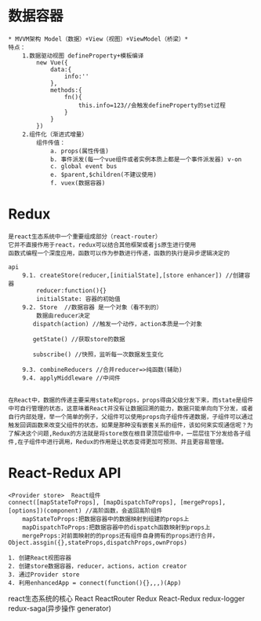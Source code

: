 # 数据容器 
    * MVVM架构 Model（数据）+View（视图）+ViewModel（桥梁）*
    特点：
        1.数据驱动视图 defineProperty+模板编译
            new Vue({
                data:{
                    info:''
                },
                methods:{
                    fn(){
                        this.info=123//会触发defineProperty的set过程
                    }
                }
            })
        2.组件化（渐进式增量）
            组件传值：
                a. props(属性传值)
                b. 事件派发(每一个vue组件或者实例本质上都是一个事件派发器) v-on
                c. global event bus
                e. $parent,$children(不建议使用)
                f. vuex(数据容器)


# Redux

    是react生态系统中一个重要组成部分（react-router）
    它并不直接作用于react，redux可以结合其他框架或者js原生进行使用
    函数式编程一个深度应用，函数可以作为参数进行传递，函数的执行是异步逻辑决定的

    api
        9.1. createStore(reducer,[initialState],[store enhancer]) //创建容器
            reducer:function(){} 
            initialState: 容器的初始值
        9.2. Store  //数据容器 是一个对象（看不到的）
            数据由reducer决定
           dispatch(action) //触发一个动作，action本质是一个对象

           getState() //获取store的数据

           subscribe() //快照，监听每一次数据发生变化   

        9.3. combineReducers //合并reducer=>纯函数(辅助)
        9.4. applyMiddleware //中间件


    在React中，数据的传递主要采用state和props，props得由父级分发下来，而state是组件中可自行管理的状态，这意味着React并没有让数据回溯的能力，数据只能单向向下分发，或者自行内部处理，举一个简单的例子，父组件可以使用props向子组件传递数据，子组件可以通过触发回调函数来改变父组件的状态，如果是那种没有嵌套关系的组件，该如何来实现通信呢？为了解决这个问题,Redux的方法就是将store放在根目录顶层组件中，一层层往下分发给各子组件,在子组件中进行调用，Redux的作用是让状态变得更加可预测、并且更容易管理。

# React-Redux API
    <Provider store>  React组件
    connect([mapStateToProps], [mapDispatchToProps], [mergeProps], [options])(component) //高阶函数，会返回高阶组件
        mapStateToProps:把数据容器中的数据映射到组建的props上
        mapDispatchToProps:把数据容器中的dispatch函数映射到props上
        mergeProps:对前面映射的的props还有组件自身拥有的props进行合并，Object.assgin({},stateProps,dispatchProps,ownProps)  

    1. 创建React视图容器
    2. 创建store数据容器，reducer，actions，action creator
    3. 通过Provider store
    4. 利用enhancedApp = connect(function(){},,,)(App)



react生态系统的核心
React  ReactRouter  Redux  React-Redux  redux-logger redux-saga(异步操作 generator)  




